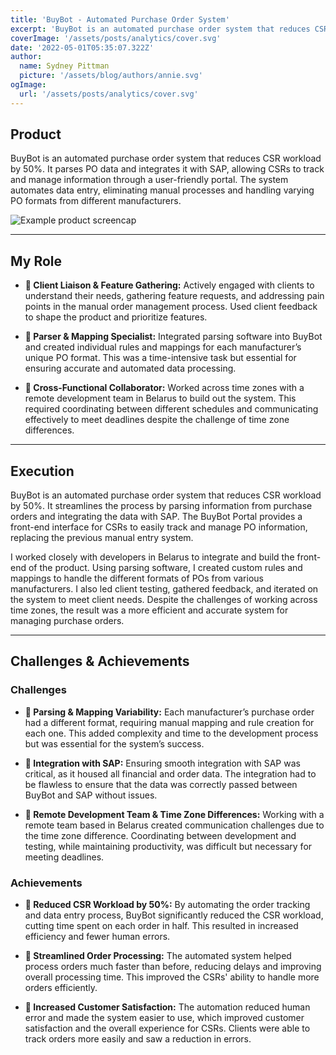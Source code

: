 ```yaml
---
title: 'BuyBot - Automated Purchase Order System'
excerpt: 'BuyBot is an automated purchase order system that reduces CSR workload by 50%. It parses PO data and integrates it with SAP, allowing CSRs to track and manage information through a user-friendly portal. The system automates data entry, eliminating manual processes and handling varying PO formats from different manufacturers.'
coverImage: '/assets/posts/analytics/cover.svg'
date: '2022-05-01T05:35:07.322Z'
author:
  name: Sydney Pittman
  picture: '/assets/blog/authors/annie.svg'
ogImage:
  url: '/assets/posts/analytics/cover.svg'
---
```


## Product

BuyBot is an automated purchase order system that reduces CSR workload by 50%. It parses PO data and integrates it with SAP, allowing CSRs to track and manage information through a user-friendly portal. The system automates data entry, eliminating manual processes and handling varying PO formats from different manufacturers.

![Example product screencap](/assets/posts/analytics/example.svg)

---
 
## My Role
* **🧠 Client Liaison & Feature Gathering:** Actively engaged with clients to understand their needs, gathering feature requests, and addressing pain points in the manual order management process. Used client feedback to shape the product and prioritize features.

* **🧠 Parser & Mapping Specialist:** Integrated parsing software into BuyBot and created individual rules and mappings for each manufacturer’s unique PO format. This was a time-intensive task but essential for ensuring accurate and automated data processing.

* **🧠 Cross-Functional Collaborator:** Worked across time zones with a remote development team in Belarus to build out the system. This required coordinating between different schedules and communicating effectively to meet deadlines despite the challenge of time zone differences.

---

## Execution
BuyBot is an automated purchase order system that reduces CSR workload by 50%. It streamlines the process by parsing information from purchase orders and integrating the data with SAP. The BuyBot Portal provides a front-end interface for CSRs to easily track and manage PO information, replacing the previous manual entry system.

I worked closely with developers in Belarus to integrate and build the front-end of the product. Using parsing software, I created custom rules and mappings to handle the different formats of POs from various manufacturers. I also led client testing, gathered feedback, and iterated on the system to meet client needs. Despite the challenges of working across time zones, the result was a more efficient and accurate system for managing purchase orders.


---

## Challenges & Achievements

### Challenges
* **🚧 Parsing & Mapping Variability:** Each manufacturer’s purchase order had a different format, requiring manual mapping and rule creation for each one. This added complexity and time to the development process but was essential for the system’s success.

* **🚧 Integration with SAP:** Ensuring smooth integration with SAP was critical, as it housed all financial and order data. The integration had to be flawless to ensure that the data was correctly passed between BuyBot and SAP without issues.

* **🚧 Remote Development Team & Time Zone Differences:** Working with a remote team based in Belarus created communication challenges due to the time zone difference. Coordinating between development and testing, while maintaining productivity, was difficult but necessary for meeting deadlines.

### Achievements
* **🏅 Reduced CSR Workload by 50%:** By automating the order tracking and data entry process, BuyBot significantly reduced the CSR workload, cutting time spent on each order in half. This resulted in increased efficiency and fewer human errors.

* **🏅 Streamlined Order Processing:** The automated system helped process orders much faster than before, reducing delays and improving overall processing time. This improved the CSRs' ability to handle more orders efficiently.

* **🏅 Increased Customer Satisfaction:** The automation reduced human error and made the system easier to use, which improved customer satisfaction and the overall experience for CSRs. Clients were able to track orders more easily and saw a reduction in errors.
